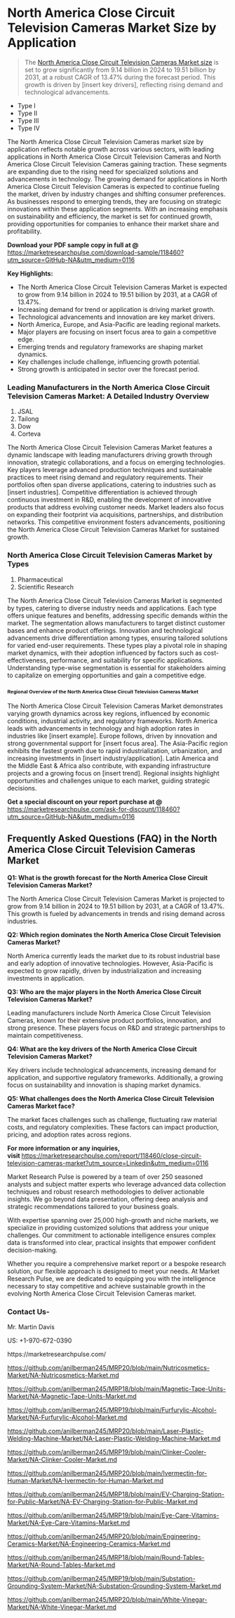 <h1>North America Close Circuit Television Cameras Market&nbsp;Size by Application</h1><blockquote><p>The <a href="https://marketresearchpulse.com/download-sample/118460?utm_source=GitHub-NA&amp;utm_medium=0116">North America Close Circuit Television Cameras Market size</a> is set to grow significantly from 9.14 billion in 2024 to 19.51 billion by 2031, at a robust CAGR of 13.47% during the forecast period. This growth is driven by [insert key drivers], reflecting rising demand and technological advancements.</p></blockquote><ul><li>Type I<li> Type II<li> Type III<li> Type IV</li></ul><p>The North America Close Circuit Television Cameras market size by application reflects notable growth across various sectors, with leading applications in North America Close Circuit Television Cameras and North America Close Circuit Television Cameras gaining traction. These segments are expanding due to the rising need for specialized solutions and advancements in technology. The growing demand for applications in North America Close Circuit Television Cameras is expected to continue fueling the market, driven by industry changes and shifting consumer preferences. As businesses respond to emerging trends, they are focusing on strategic innovations within these application segments. With an increasing emphasis on sustainability and efficiency, the market is set for continued growth, providing opportunities for companies to enhance their market share and profitability.</p><p><strong>Download your PDF sample copy in full at @ </strong><a href="https://marketresearchpulse.com/download-sample/118460?utm_source=GitHub-NA&amp;utm_medium=0116">https://marketresearchpulse.com/download-sample/118460?utm_source=GitHub-NA&amp;utm_medium=0116</a></p><p><strong>Key Highlights: </strong></p><ul><li>The North America Close Circuit Television Cameras Market is expected to grow from 9.14 billion in 2024 to 19.51 billion by 2031, at a CAGR of 13.47%.</li><li>Increasing demand for trend or application is driving market growth.</li><li>Technological advancements and innovation are key market drivers.</li><li>North America, Europe, and Asia-Pacific are leading regional markets.</li><li>Major players are focusing on insert focus area to gain a competitive edge.</li><li>Emerging trends and regulatory frameworks are shaping market dynamics.</li><li>Key challenges include challenge, influencing growth potential.</li><li>Strong growth is anticipated in sector over the forecast period.</li></ul><h3>Leading Manufacturers in the North America Close Circuit Television Cameras Market: A Detailed Industry Overview</h3><ol><li>JSAL</li><li>Tailong</li><li>Dow</li><li>Corteva</li></ol><div class="flex max-w-full flex-col flex-grow"><div class="min-h-8 text-message flex w-full flex-col items-end gap-2 whitespace-normal break-words [.text-message+&amp;]:mt-5" dir="auto" data-message-author-role="assistant" data-message-id="fd8432e4-4910-450d-b182-61b7bfb0a01f" data-message-model-slug="gpt-4o"><div class="flex w-full flex-col gap-1 empty:hidden first:pt-[3px]"><div class="markdown prose w-full break-words dark:prose-invert light"><p>The North America Close Circuit Television Cameras Market features a dynamic landscape with leading manufacturers driving growth through innovation, strategic collaborations, and a focus on emerging technologies. Key players leverage advanced production techniques and sustainable practices to meet rising demand and regulatory requirements. Their portfolios often span diverse applications, catering to industries such as [insert industries]. Competitive differentiation is achieved through continuous investment in R&amp;D, enabling the development of innovative products that address evolving customer needs. Market leaders also focus on expanding their footprint via acquisitions, partnerships, and distribution networks. This competitive environment fosters advancements, positioning the North America Close Circuit Television Cameras Market for sustained growth.</p></div></div></div></div><h3>North America Close Circuit Television Cameras Market by Types</h3><ol><li>Pharmaceutical<li> Scientific Research</li></ol><div class="flex max-w-full flex-col flex-grow"><div class="min-h-8 text-message flex w-full flex-col items-end gap-2 whitespace-normal break-words [.text-message+&amp;]:mt-5" dir="auto" data-message-author-role="assistant" data-message-id="084470be-0bb7-4664-bddf-5156b4f41249" data-message-model-slug="gpt-4o-mini"><div class="flex w-full flex-col gap-1 empty:hidden first:pt-[3px]"><div class="markdown prose w-full break-words dark:prose-invert light"><p>The North America Close Circuit Television Cameras Market is segmented by types, catering to diverse industry needs and applications. Each type offers unique features and benefits, addressing specific demands within the market. The segmentation allows manufacturers to target distinct customer bases and enhance product offerings. Innovation and technological advancements drive differentiation among types, ensuring tailored solutions for varied end-user requirements. These types play a pivotal role in shaping market dynamics, with their adoption influenced by factors such as cost-effectiveness, performance, and suitability for specific applications. Understanding type-wise segmentation is essential for stakeholders aiming to capitalize on emerging opportunities and gain a competitive edge.</p></div></div></div></div><h3><span style="font-size: 11px;">Regional Overview of the North America Close Circuit Television Cameras Market</span></h3><div class="flex max-w-full flex-col flex-grow"><div class="min-h-8 text-message flex w-full flex-col items-end gap-2 whitespace-normal break-words [.text-message+&amp;]:mt-5" dir="auto" data-message-author-role="assistant" data-message-id="e9038762-ce64-4e30-91c9-9bd413514231" data-message-model-slug="gpt-4o-mini"><div class="flex w-full flex-col gap-1 empty:hidden first:pt-[3px]"><div class="markdown prose w-full break-words dark:prose-invert light"><p>The North America Close Circuit Television Cameras Market demonstrates varying growth dynamics across key regions, influenced by economic conditions, industrial activity, and regulatory frameworks. North America leads with advancements in technology and high adoption rates in industries like [insert example]. Europe follows, driven by innovation and strong governmental support for [insert focus area]. The Asia-Pacific region exhibits the fastest growth due to rapid industrialization, urbanization, and increasing investments in [insert industry/application]. Latin America and the Middle East &amp; Africa also contribute, with expanding infrastructure projects and a growing focus on [insert trend]. Regional insights highlight opportunities and challenges unique to each market, guiding strategic decisions.</p></div></div></div></div><p><strong>Get a special discount on your report purchase at @ </strong><a href="https://marketresearchpulse.com/ask-for-discount/118460?utm_source=GitHub-NA&amp;utm_medium=0116">https://marketresearchpulse.com/ask-for-discount/118460?utm_source=GitHub-NA&amp;utm_medium=0116</a></p><h2>Frequently Asked Questions (FAQ) in the North America Close Circuit Television Cameras Market</h2><p><strong>Q1: What is the growth forecast for the North America Close Circuit Television Cameras Market?</strong></p><p>The North America Close Circuit Television Cameras Market is projected to grow from 9.14 billion in 2024 to 19.51 billion by 2031, at a CAGR of 13.47%. This growth is fueled by advancements in trends and rising demand across industries.</p><p><strong>Q2: Which region dominates the North America Close Circuit Television Cameras Market?</strong></p><p>North America currently leads the market due to its robust industrial base and early adoption of innovative technologies. However, Asia-Pacific is expected to grow rapidly, driven by industrialization and increasing investments in application.</p><p><strong>Q3: Who are the major players in the North America Close Circuit Television Cameras Market?</strong></p><p>Leading manufacturers include North America Close Circuit Television Cameras, known for their extensive product portfolios, innovation, and strong presence. These players focus on R&amp;D and strategic partnerships to maintain competitiveness.</p><p><strong>Q4: What are the key drivers of the North America Close Circuit Television Cameras Market?</strong></p><p>Key drivers include technological advancements, increasing demand for application, and supportive regulatory frameworks. Additionally, a growing focus on sustainability and innovation is shaping market dynamics.</p><p><strong>Q5: What challenges does the North America Close Circuit Television Cameras Market face?</strong></p><p>The market faces challenges such as challenge, fluctuating raw material costs, and regulatory complexities. These factors can impact production, pricing, and adoption rates across regions.</p><p><strong>For more information or any inquiries, visit&nbsp;</strong><a href="https://marketresearchpulse.com/report/118460/close-circuit-television-cameras-market?utm_source=Linkedin&utm_medium=0116">https://marketresearchpulse.com/report/118460/close-circuit-television-cameras-market?utm_source=Linkedin&utm_medium=0116</a></p><p>Market Research Pulse is powered by a team of over 250 seasoned analysts and subject matter experts who leverage advanced data collection techniques and robust research methodologies to deliver actionable insights. We go beyond data presentation, offering deep analysis and strategic recommendations tailored to your business goals.</p><p>With expertise spanning over 25,000 high-growth and niche markets, we specialize in providing customized solutions that address your unique challenges. Our commitment to actionable intelligence ensures complex data is transformed into clear, practical insights that empower confident decision-making.</p><p>Whether you require a comprehensive market report or a bespoke research solution, our flexible approach is designed to meet your needs. At Market Research Pulse, we are dedicated to equipping you with the intelligence necessary to stay competitive and achieve sustainable growth in the evolving North America Close Circuit Television Cameras market.</p><h3><strong>Contact Us-</strong></h3><p>Mr. Martin Davis</p><p>US: +1-970-672-0390</p><p>https://marketresearchpulse.com/</p><p><a href="https://github.com/anilberman245/MRP20/blob/main/Nutricosmetics-Market/NA-Nutricosmetics-Market.md">https://github.com/anilberman245/MRP20/blob/main/Nutricosmetics-Market/NA-Nutricosmetics-Market.md</a></p><p><a href="https://github.com/anilberman245/MRP18/blob/main/Magnetic-Tape-Units-Market/NA-Magnetic-Tape-Units-Market.md">https://github.com/anilberman245/MRP18/blob/main/Magnetic-Tape-Units-Market/NA-Magnetic-Tape-Units-Market.md</a></p><p><a href="https://github.com/anilberman245/MRP19/blob/main/Furfurylic-Alcohol-Market/NA-Furfurylic-Alcohol-Market.md">https://github.com/anilberman245/MRP19/blob/main/Furfurylic-Alcohol-Market/NA-Furfurylic-Alcohol-Market.md</a></p><p><a href="https://github.com/anilberman245/MRP20/blob/main/Laser-Plastic-Welding-Machine-Market/NA-Laser-Plastic-Welding-Machine-Market.md">https://github.com/anilberman245/MRP20/blob/main/Laser-Plastic-Welding-Machine-Market/NA-Laser-Plastic-Welding-Machine-Market.md</a></p><p><a href="https://github.com/anilberman245/MRP19/blob/main/Clinker-Cooler-Market/NA-Clinker-Cooler-Market.md">https://github.com/anilberman245/MRP19/blob/main/Clinker-Cooler-Market/NA-Clinker-Cooler-Market.md</a></p><p><a href="https://github.com/anilberman245/MRP20/blob/main/Ivermectin-for-Human-Market/NA-Ivermectin-for-Human-Market.md">https://github.com/anilberman245/MRP20/blob/main/Ivermectin-for-Human-Market/NA-Ivermectin-for-Human-Market.md</a></p><p><a href="https://github.com/anilberman245/MRP18/blob/main/EV-Charging-Station-for-Public-Market/NA-EV-Charging-Station-for-Public-Market.md">https://github.com/anilberman245/MRP18/blob/main/EV-Charging-Station-for-Public-Market/NA-EV-Charging-Station-for-Public-Market.md</a></p><p><a href="https://github.com/anilberman245/MRP19/blob/main/Eye-Care-Vitamins-Market/NA-Eye-Care-Vitamins-Market.md">https://github.com/anilberman245/MRP19/blob/main/Eye-Care-Vitamins-Market/NA-Eye-Care-Vitamins-Market.md</a></p><p><a href="https://github.com/anilberman245/MRP20/blob/main/Engineering-Ceramics-Market/NA-Engineering-Ceramics-Market.md">https://github.com/anilberman245/MRP20/blob/main/Engineering-Ceramics-Market/NA-Engineering-Ceramics-Market.md</a></p><p><a href="https://github.com/anilberman245/MRP18/blob/main/Round-Tables-Market/NA-Round-Tables-Market.md">https://github.com/anilberman245/MRP18/blob/main/Round-Tables-Market/NA-Round-Tables-Market.md</a></p><p><a href="https://github.com/anilberman245/MRP19/blob/main/Substation-Grounding-System-Market/NA-Substation-Grounding-System-Market.md">https://github.com/anilberman245/MRP19/blob/main/Substation-Grounding-System-Market/NA-Substation-Grounding-System-Market.md</a></p><p><a href="https://github.com/anilberman245/MRP20/blob/main/White-Vinegar-Market/NA-White-Vinegar-Market.md">https://github.com/anilberman245/MRP20/blob/main/White-Vinegar-Market/NA-White-Vinegar-Market.md</a></p>
